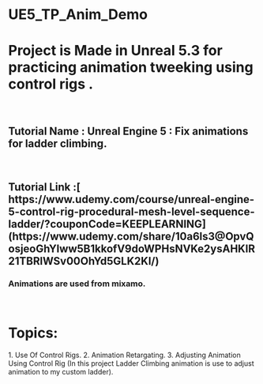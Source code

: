 # UE5_TP_Anim_Demo

<h1>Project is Made in Unreal 5.3 for practicing animation tweeking using control rigs . </h1> <br/>

<h2>Tutorial Name : Unreal Engine 5 : Fix animations for ladder climbing. </h2><br/>

<h2>Tutorial Link :[ https://www.udemy.com/course/unreal-engine-5-control-rig-procedural-mesh-level-sequence-ladder/?couponCode=KEEPLEARNING](https://www.udemy.com/share/10a6ls3@OpvQosjeoGhYlww5B1kkofV9doWPHsNVKe2ysAHKlR21TBRlWSv00OhYd5GLK2Kl/) </h2>

<h3>Animations are used from mixamo.</h3><br/>

<h1>Topics:</h1>
1. Use Of Control Rigs. 
2. Animation Retargating.
3. Adjusting Animation Using Control Rig (In this project Ladder Climbing animation is use to adjust animation to my custom ladder). 
